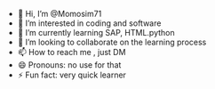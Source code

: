 - 👋 Hi, I’m @Momosim71
- 👀 I’m interested in coding and software 
- 🌱 I’m currently learning SAP, HTML.python
- 💞️ I’m looking to collaborate on the learning process 
- 📫 How to reach me , just DM
- 😄 Pronouns: no use for that 
- ⚡ Fun fact: very quick learner 

<!---
Momosim71/Momosim71 is a ✨ special ✨ repository because its `README.md` (this file) appears on your GitHub profile.
You can click the Preview link to take a look at your changes.
--->
